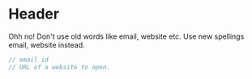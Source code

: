 # Header

Ohh no! Don't use old words like email, website etc.
Use new spellings email, website instead.

```js
// email id
// URL of a website to open.
```
